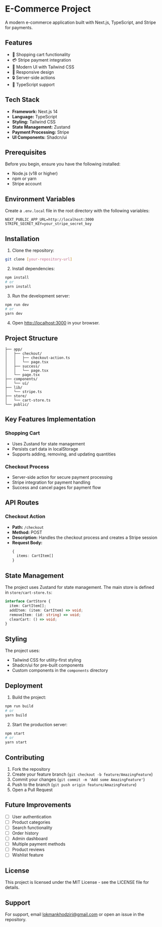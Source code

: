 # E-Commerce Project

A modern e-commerce application built with Next.js, TypeScript, and Stripe for payments.

## Features

- 🛒 Shopping cart functionality
- 💳 Stripe payment integration
- 🎨 Modern UI with Tailwind CSS
- 📱 Responsive design
- 🔒 Server-side actions
- 🎯 TypeScript support

## Tech Stack

- **Framework:** Next.js 14
- **Language:** TypeScript
- **Styling:** Tailwind CSS
- **State Management:** Zustand
- **Payment Processing:** Stripe
- **UI Components:** Shadcn/ui

## Prerequisites

Before you begin, ensure you have the following installed:
- Node.js (v18 or higher)
- npm or yarn
- Stripe account

## Environment Variables

Create a `.env.local` file in the root directory with the following variables:

```env
NEXT_PUBLIC_APP_URL=http://localhost:3000
STRIPE_SECRET_KEY=your_stripe_secret_key
```

## Installation

1. Clone the repository:
```bash
git clone [your-repository-url]
```

2. Install dependencies:
```bash
npm install
# or
yarn install
```

3. Run the development server:
```bash
npm run dev
# or
yarn dev
```

4. Open [http://localhost:3000](http://localhost:3000) in your browser.

## Project Structure

```
├── app/
│   ├── checkout/
│   │   ├── checkout-action.ts
│   │   └── page.tsx
│   ├── success/
│   │   └── page.tsx
│   └── page.tsx
├── components/
│   └── ui/
├── lib/
│   └── stripe.ts
├── store/
│   └── cart-store.ts
└── public/
```

## Key Features Implementation

### Shopping Cart
- Uses Zustand for state management
- Persists cart data in localStorage
- Supports adding, removing, and updating quantities

### Checkout Process
- Server-side action for secure payment processing
- Stripe integration for payment handling
- Success and cancel pages for payment flow

## API Routes

### Checkout Action
- **Path:** `/checkout`
- **Method:** POST
- **Description:** Handles the checkout process and creates a Stripe session
- **Request Body:**
  ```typescript
  {
    items: CartItem[]
  }
  ```

## State Management

The project uses Zustand for state management. The main store is defined in `store/cart-store.ts`:

```typescript
interface CartStore {
  item: CartItem[];
  addItem: (item: CartItem) => void;
  removeItem: (id: string) => void;
  clearCart: () => void;
}
```

## Styling

The project uses:
- Tailwind CSS for utility-first styling
- Shadcn/ui for pre-built components
- Custom components in the `components` directory

## Deployment

1. Build the project:
```bash
npm run build
# or
yarn build
```

2. Start the production server:
```bash
npm start
# or
yarn start
```

## Contributing

1. Fork the repository
2. Create your feature branch (`git checkout -b feature/AmazingFeature`)
3. Commit your changes (`git commit -m 'Add some AmazingFeature'`)
4. Push to the branch (`git push origin feature/AmazingFeature`)
5. Open a Pull Request

## Future Improvements

- [ ] User authentication
- [ ] Product categories
- [ ] Search functionality
- [ ] Order history
- [ ] Admin dashboard
- [ ] Multiple payment methods
- [ ] Product reviews
- [ ] Wishlist feature

## License

This project is licensed under the MIT License - see the LICENSE file for details.

## Support

For support, email lokmankhodziri@gmail.com or open an issue in the repository.
